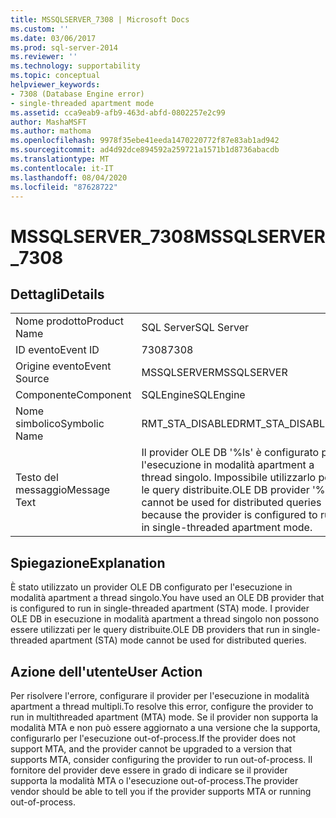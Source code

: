 ```yaml
---
title: MSSQLSERVER_7308 | Microsoft Docs
ms.custom: ''
ms.date: 03/06/2017
ms.prod: sql-server-2014
ms.reviewer: ''
ms.technology: supportability
ms.topic: conceptual
helpviewer_keywords:
- 7308 (Database Engine error)
- single-threaded apartment mode
ms.assetid: cca9eab9-afb9-463d-abfd-0802257e2c99
author: MashaMSFT
ms.author: mathoma
ms.openlocfilehash: 9978f35ebe41eeda1470220772f87e83ab1ad942
ms.sourcegitcommit: ad4d92dce894592a259721a1571b1d8736abacdb
ms.translationtype: MT
ms.contentlocale: it-IT
ms.lasthandoff: 08/04/2020
ms.locfileid: "87628722"
---
```

# <a name="mssqlserver_7308"></a><span data-ttu-id="47cad-102">MSSQLSERVER_7308</span><span class="sxs-lookup"><span data-stu-id="47cad-102">MSSQLSERVER_7308</span></span>
    
## <a name="details"></a><span data-ttu-id="47cad-103">Dettagli</span><span class="sxs-lookup"><span data-stu-id="47cad-103">Details</span></span>  
  
|||  
|-|-|  
|<span data-ttu-id="47cad-104">Nome prodotto</span><span class="sxs-lookup"><span data-stu-id="47cad-104">Product Name</span></span>|<span data-ttu-id="47cad-105">SQL Server</span><span class="sxs-lookup"><span data-stu-id="47cad-105">SQL Server</span></span>|  
|<span data-ttu-id="47cad-106">ID evento</span><span class="sxs-lookup"><span data-stu-id="47cad-106">Event ID</span></span>|<span data-ttu-id="47cad-107">7308</span><span class="sxs-lookup"><span data-stu-id="47cad-107">7308</span></span>|  
|<span data-ttu-id="47cad-108">Origine evento</span><span class="sxs-lookup"><span data-stu-id="47cad-108">Event Source</span></span>|<span data-ttu-id="47cad-109">MSSQLSERVER</span><span class="sxs-lookup"><span data-stu-id="47cad-109">MSSQLSERVER</span></span>|  
|<span data-ttu-id="47cad-110">Componente</span><span class="sxs-lookup"><span data-stu-id="47cad-110">Component</span></span>|<span data-ttu-id="47cad-111">SQLEngine</span><span class="sxs-lookup"><span data-stu-id="47cad-111">SQLEngine</span></span>|  
|<span data-ttu-id="47cad-112">Nome simbolico</span><span class="sxs-lookup"><span data-stu-id="47cad-112">Symbolic Name</span></span>|<span data-ttu-id="47cad-113">RMT_STA_DISABLED</span><span class="sxs-lookup"><span data-stu-id="47cad-113">RMT_STA_DISABLED</span></span>|  
|<span data-ttu-id="47cad-114">Testo del messaggio</span><span class="sxs-lookup"><span data-stu-id="47cad-114">Message Text</span></span>|<span data-ttu-id="47cad-115">Il provider OLE DB '%ls' è configurato per l'esecuzione in modalità apartment a thread singolo. Impossibile utilizzarlo per le query distribuite.</span><span class="sxs-lookup"><span data-stu-id="47cad-115">OLE DB provider '%ls' cannot be used for distributed queries because the provider is configured to run in single-threaded apartment mode.</span></span>|  
  
## <a name="explanation"></a><span data-ttu-id="47cad-116">Spiegazione</span><span class="sxs-lookup"><span data-stu-id="47cad-116">Explanation</span></span>  
 <span data-ttu-id="47cad-117">È stato utilizzato un provider OLE DB configurato per l'esecuzione in modalità apartment a thread singolo.</span><span class="sxs-lookup"><span data-stu-id="47cad-117">You have used an OLE DB provider that is configured to run in single-threaded apartment (STA) mode.</span></span> <span data-ttu-id="47cad-118">I provider OLE DB in esecuzione in modalità apartment a thread singolo non possono essere utilizzati per le query distribuite.</span><span class="sxs-lookup"><span data-stu-id="47cad-118">OLE DB providers that run in single-threaded apartment (STA) mode cannot be used for distributed queries.</span></span>  
  
## <a name="user-action"></a><span data-ttu-id="47cad-119">Azione dell'utente</span><span class="sxs-lookup"><span data-stu-id="47cad-119">User Action</span></span>  
 <span data-ttu-id="47cad-120">Per risolvere l'errore, configurare il provider per l'esecuzione in modalità apartment a thread multipli.</span><span class="sxs-lookup"><span data-stu-id="47cad-120">To resolve this error, configure the provider to run in multithreaded apartment (MTA) mode.</span></span> <span data-ttu-id="47cad-121">Se il provider non supporta la modalità MTA e non può essere aggiornato a una versione che la supporta, configurarlo per l'esecuzione out-of-process.</span><span class="sxs-lookup"><span data-stu-id="47cad-121">If the provider does not support MTA, and the provider cannot be upgraded to a version that supports MTA, consider configuring the provider to run out-of-process.</span></span> <span data-ttu-id="47cad-122">Il fornitore del provider deve essere in grado di indicare se il provider supporta la modalità MTA o l'esecuzione out-of-process.</span><span class="sxs-lookup"><span data-stu-id="47cad-122">The provider vendor should be able to tell you if the provider supports MTA or running out-of-process.</span></span>  
  
  
